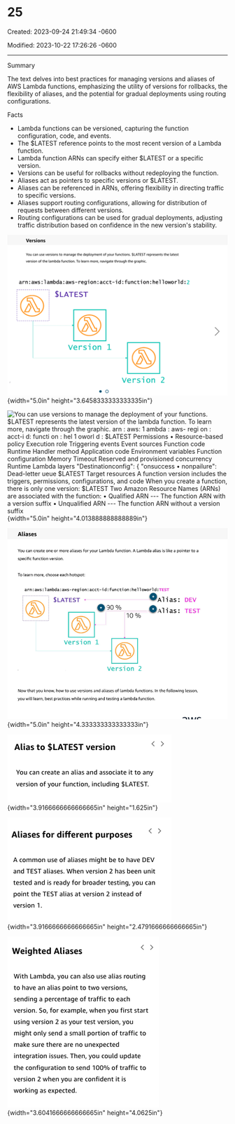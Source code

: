 # 25

Created: 2023-09-24 21:49:34 -0600

Modified: 2023-10-22 17:26:26 -0600

---

Summary

The text delves into best practices for managing versions and aliases of AWS Lambda functions, emphasizing the utility of versions for rollbacks, the flexibility of aliases, and the potential for gradual deployments using routing configurations.

Facts

- Lambda functions can be versioned, capturing the function configuration, code, and events.
- The $LATEST reference points to the most recent version of a Lambda function.
- Lambda function ARNs can specify either $LATEST or a specific version.
- Versions can be useful for rollbacks without redeploying the function.
- Aliases act as pointers to specific versions or $LATEST.
- Aliases can be referenced in ARNs, offering flexibility in directing traffic to specific versions.
- Aliases support routing configurations, allowing for distribution of requests between different versions.
- Routing configurations can be used for gradual deployments, adjusting traffic distribution based on confidence in the new version's stability.







![Versions You can use versions to manage the deployment of your functions. $LATEST represents the latest version of the lambda function. To learn more, navigate through the graphic. arn : aws : 1 ambda : aws-regi on : acct-i d : functi on : hel 1 oworl d: 2 $LATEST Version 1 version 2 ](../../../media/AWS-Developing-Serverless-Solutions-on-AWS-Module-7---Lambda-25-image1.png){width="5.0in" height="3.6458333333333335in"}







![You can use versions to manage the deployment of your functions. $LATEST represents the latest version of the lambda function. To learn more, navigate through the graphic. arn : aws: 1 ambda : aws- regi on : acct-i d: functi on : hel 1 oworl d : $LATEST Permissions • Resource-based policy Execution role Triggering events Event sources Function code Runtime Handler method Application code Environment variables Function configuration Memory Timeout Reserved and provisioned concurrency Runtime Lambda layers "Destinationconfig": { "onsuccess • nonpailure": Dead-letter ueue $LATEST Target resources A function version includes the triggers, permissions, configurations, and code When you create a function, there is only one version: $LATEST Two Amazon Resource Names (ARNs) are associated with the function: • Qualified ARN --- The function ARN with a version suffix • Unqualified ARN --- The function ARN without a version suffix ](../../../media/AWS-Developing-Serverless-Solutions-on-AWS-Module-7---Lambda-25-image2.png){width="5.0in" height="4.013888888888889in"}



![Aliases You can create one or more aliases for your Lambda function. A Lambda alias is like a pointer to a specific function version. To learn more, choose each hotspot: arn : aws : 1 ambda : aws- regi on : acct-i d : functi on : hel 1 oworl d : TEST $ LATEST version Alias: 0 90 % CAI i as : 10% 1 version 2 DEV TEST Now that you know, how to use versions and aliases of lambda functions. In the following lesson, you will learn, best practices while running and testing a lambda function. ](../../../media/AWS-Developing-Serverless-Solutions-on-AWS-Module-7---Lambda-25-image3.png){width="5.0in" height="4.333333333333333in"}



![Alias to $LATEST version You can create an alias and associate it to any version of your function, including $LATEST. ](../../../media/AWS-Developing-Serverless-Solutions-on-AWS-Module-7---Lambda-25-image4.png){width="3.9166666666666665in" height="1.625in"}





![Aliases for different purposes A common use of aliases might be to have DEV and TEST aliases. When version 2 has been unit tested and is ready for broader testing, you can point the TEST alias at version 2 instead of version 1 . ](../../../media/AWS-Developing-Serverless-Solutions-on-AWS-Module-7---Lambda-25-image5.png){width="3.9166666666666665in" height="2.4791666666666665in"}



![Weighted Aliases With Lambda, you can also use alias routing to have an alias point to two versions, sending a percentage of traffic to each version. So, for example, when you first start using version 2 as your test version, you might only send a small portion of traffic to make sure there are no unexpected integration issues. Then, you could update the configuration to send 100% of traffic to version 2 when you are confident it is working as expected. ](../../../media/AWS-Developing-Serverless-Solutions-on-AWS-Module-7---Lambda-25-image6.png){width="3.6041666666666665in" height="4.0625in"}








